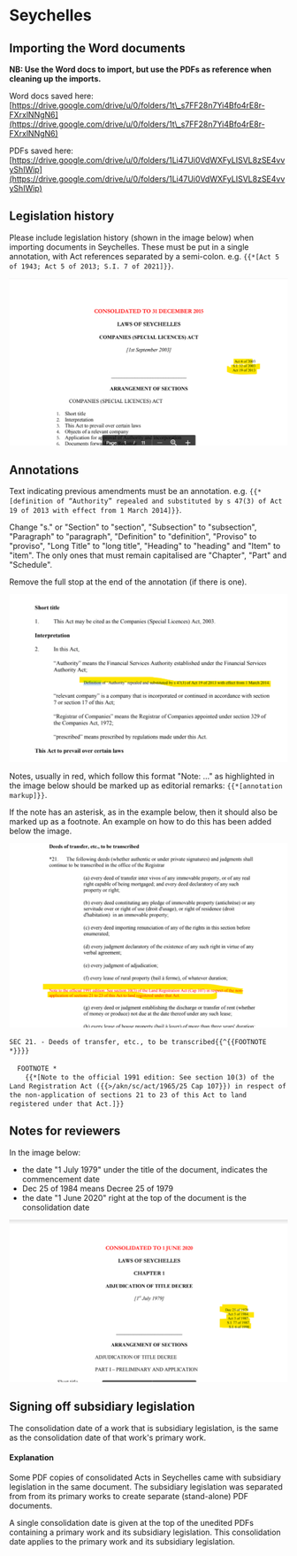 # Seychelles

## Importing the Word documents

**NB: Use the Word docs to import, but use the PDFs as reference when cleaning up the imports.**

Word docs saved here:\
[https://drive.google.com/drive/u/0/folders/1t\_s7FF28n7Yi4Bfo4rE8r-FXrxlNNgN6](https://drive.google.com/drive/u/0/folders/1t\_s7FF28n7Yi4Bfo4rE8r-FXrxlNNgN6)

PDFs saved here:\
[https://drive.google.com/drive/u/0/folders/1Li47Ui0VdWXFyLISVL8zSE4vvyShIWip](https://drive.google.com/drive/u/0/folders/1Li47Ui0VdWXFyLISVL8zSE4vvyShIWip)



## Legislation history

Please include legislation history (shown in the image below) when importing documents in Seychelles. These must be put in a single annotation, with Act references separated by a semi-colon. e.g. `{{*[Act 5 of 1943; Act 5 of 2013; S.I. 7 of 2021]}}`.&#x20;

![](<../.gitbook/assets/Screenshot 2022-04-08 150556 (1).png>)

## Annotations

Text indicating previous amendments must be an annotation. e.g. `{{*[definition of “Authority” repealed and substituted by s 47(3) of Act 19 of 2013 with effect from 1 March 2014]}}`.

Change "s." or "Section" to "section", "Subsection" to "subsection", "Paragraph" to "paragraph",  "Definition" to "definition",  "Proviso" to "proviso", "Long Title" to "long title", "Heading" to "heading" and "Item" to "item". The only ones that must remain capitalised are "Chapter", "Part" and "Schedule".

Remove the full stop at the end of the annotation (if there is one).

![](<../.gitbook/assets/Screenshot 2022-04-07 161928 (2).png>)

Notes, usually in red, which follow this format "Note: ..." as highlighted in the image below should be marked up as editorial remarks: `{{*[annotation markup]}}`.

If the note has an asterisk, as in the example below, then it should also be marked up as a footnote. An example on how to do this has been added below the image.&#x20;

![](<../.gitbook/assets/annotation 1.png>)

```
SEC 21. - Deeds of transfer, etc., to be transcribed{{^{{FOOTNOTE *}}}}

  FOOTNOTE *
    {{*[Note to the official 1991 edition: See section 10(3) of the Land Registration Act ({{>/akn/sc/act/1965/25 Cap 107}}) in respect of the non-application of sections 21 to 23 of this Act to land registered under that Act.]}}

```

## Notes for reviewers&#x20;

In the image below:

* the date "1 July 1979" under the title of the document, indicates the commencement date
* Dec 25 of 1984 means Decree 25 of 1979
* the date "1 June 2020" right at the top of the document is the consolidation date

![](<../.gitbook/assets/image (208) (1) (1).png>)

## Signing off subsidiary legislation

The consolidation date of a work that is subsidiary legislation, is the same as the consolidation date of that work's primary work.&#x20;

#### Explanation

Some PDF copies of consolidated Acts in Seychelles came with subsidiary legislation in the same document. The subsidiary legislation was separated from from its primary works to create separate (stand-alone) PDF documents.&#x20;

A single consolidation date is given at the top of the unedited PDFs containing a primary work and its subsidiary legislation. This consolidation date applies to the primary work and its subsidiary legislation.
